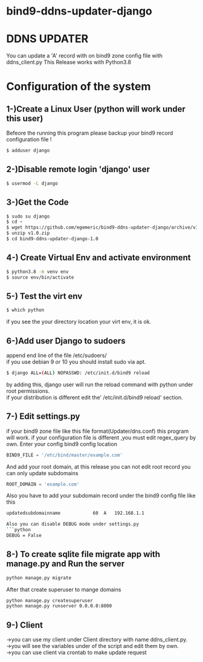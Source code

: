 # bind9-ddns-updater-django
# DDNS UPDATER
You can update a 'A' record with on bind9 zone config file with ddns_client.py
This Release works with Python3.8

# Configuration of the system  
## 1-)Create a Linux User (python will work under this user)

Befeore the running this program please backup your bind9 record configuration file !
```sh
$ adduser django
```
## 2-)Disable remote login 'django' user
```sh
$ usermod -L django
```
## 3-)Get the Code
```sh
$ sudo su django
$ cd ~
$ wget https://github.com/egemeric/bind9-ddns-updater-django/archive/v1.0.zip
$ unzip v1.0.zip
$ cd bind9-ddns-updater-django-1.0
```
## 4-) Create Virtual Env and activate environment

```sh
$ python3.8 -m venv env
$ source env/bin/activate
```
## 5-) Test the virt env

```sh
$ which python
```
if you see the your directory location your virt env, it is ok.

## 6-)Add user Django to sudoers

append end line of the file /etc/sudoers/  
if you use debian 9 or 10 you should install sudo via apt.
```sh
$ django ALL=(ALL) NOPASSWD: /etc/init.d/bind9 reload
```
by adding this, django user will run the reload command with python under root permissions.  
if your distribution is different edit  the' /etc/init.d/bind9 reload' section.

## 7-) Edit settings.py

if your bind9 zone file like this file format(Updater/dns.conf) this program will work. if your configuration file is different ,you must edit regex_query by own.
Enter your config bind9 config location
```python
BIND9_FILE = '/etc/bind/master/example.com'
```
And add your root domain, at this release you can not edit root record you can only update subdomains
```python
ROOT_DOMAIN = 'example.com'
```
Also you have to add your subdomain record under the bind9 config file like this
```sh
updatedsubdomainname			60	A	192.168.1.1

Also you can disable DEBUG mode under settings.py
```python
DEBUG = False
```
## 8-) To create sqlite file migrate app with manage.py and Run the server
```sh
python manage.py migrate
```
After that create superuser to mange domains 
```sh
python manage.py createsuperuser
python manage.py runserver 0.0.0.0:8000
```
## 9-) Client
->you can use my client under Client directory with name ddns_client.py.  
->you will see the variables under of the script and edit them by own.  
->you can use client via crontab to make update request   


